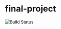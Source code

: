 # final-project

[![Build Status](https://travis-ci.org/matthew-gould/final-project.svg)](https://travis-ci.org/matthew-gould/final-project)
